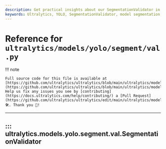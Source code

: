 ```yaml
---
description: Get practical insights about our SegmentationValidator in YOLO Ultralytics models. Discover functionality details, methods, inputs, and outputs.
keywords: Ultralytics, YOLO, SegmentationValidator, model segmentation, image classification, object detection
---
```


# Reference for `ultralytics/models/yolo/segment/val.py`

!!! note

    Full source code for this file is available at [https://github.com/ultralytics/ultralytics/blob/main/ultralytics/models/yolo/segment/val.py](https://github.com/ultralytics/ultralytics/blob/main/ultralytics/models/yolo/segment/val.py). Help us fix any issues you see by [contributing](https://docs.ultralytics.com/help/contributing/) a [Pull Request](https://github.com/ultralytics/ultralytics/edit/main/ultralytics/models/yolo/segment/val.py) 🛠️. Thank you 🙏!

---
## ::: ultralytics.models.yolo.segment.val.SegmentationValidator
<br><br>
